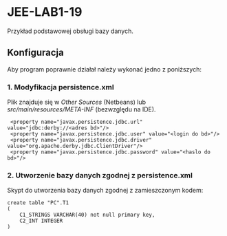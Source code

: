 # JEE-LAB1-19

Przykład podstawowej obsługi bazy danych.

## Konfiguracja
Aby program poprawnie działał należy wykonać jedno z poniższych:
### 1. Modyfikacja persistence.xml
Plik znajduje się w _Other Sources_ (Netbeans) lub _src/main/resources/META-INF_ (bezwzględu na IDE).
```
 <property name="javax.persistence.jdbc.url" value="jdbc:derby://<adres bd>"/>
 <property name="javax.persistence.jdbc.user" value="<login do bd>"/>
 <property name="javax.persistence.jdbc.driver" value="org.apache.derby.jdbc.ClientDriver"/>
 <property name="javax.persistence.jdbc.password" value="<haslo do bd>"/>
```

### 2. Utworzenie bazy danych zgodnej z persistence.xml
Skypt do utworzenia bazy danych zgodnej z zamieszczonym kodem:
```
create table "PC".T1
(
	C1_STRINGS VARCHAR(40) not null primary key,
	C2_INT INTEGER
)
```
